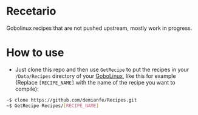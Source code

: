 # Recetario
Gobolinux recipes that are not pushed upstream, mostly work in progress.

# How to use
- Just clone this repo and then use `GetRecipe` to put the recipes in your `/Data/Recipes` directory of your [GoboLinux](http://gobolinux.org/), 
like this for example (Replace `[RECIPE_NAME]` with the name of the recipe you want to compile):

```bash
~$ clone https://github.com/demianfe/Recipes.git
~$ GetRecipe Recipes/[RECIPE_NAME]
```
